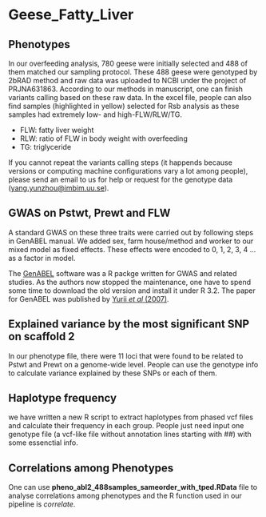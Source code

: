 # Geese_Fatty_Liver

## Phenotypes
In our overfeeding analysis, 780 geese were initially selected and 488 of them matched our sampling protocol. These 488 geese were genotyped by 2bRAD method and raw data was uploaded to NCBI under the project of PRJNA631863. According to our methods in manuscript, one can finish variants calling based on these raw data.
In the excel file, people can also find samples (highlighted in yellow) selected for Rsb analysis as these samples had extremely low- and high-FLW/RLW/TG.
  
  - FLW: fatty liver weight
  - RLW: ratio of FLW in body weight with overfeeding
  - TG: triglyceride
  
If you cannot repeat the variants calling steps (it happends because versions or computing machine configurations vary a lot among people), please send an email to us for help or request for the genotype data (yang.yunzhou@imbim.uu.se).

## GWAS on Pstwt, Prewt and FLW
A standard GWAS on these three traits were carried out by following steps in GenABEL manual. We added sex, farm house/method and worker to our mixed model as fixed effects. These effects were encoded to 0, 1, 2, 3, 4 ... as a factor in model.

The [GenABEL](https://cran.r-project.org/web/packages/GenABEL/index.html) software was a R packge written for GWAS and related studies. As the authors now stopped the maintenance, one have to spend some time to download the old version and install it under R 3.2. The paper for GenABEL was published by [Yurii *et al* (2007)](https://academic.oup.com/bioinformatics/article/23/10/1294/198080).

## Explained variance by the most significant SNP on scaffold 2
In our phenotype file, there were 11 loci that were found to be related to Pstwt and Prewt on a genome-wide level. People can use the genotype info to calculate variance explained by these SNPs or each of them.
## Haplotype frequency
we have written a new R script to extract haplotypes from phased vcf files and calculate their frequency in each group. People just need input one genotype file (a vcf-like file without annotation lines starting with ##) with some essenctial info.
## Correlations among Phenotypes
One can use **pheno_abl2_488samples_sameorder_with_tped.RData** file to analyse correlations among phenotypes and the R function used in our pipeline is *correlate*.
